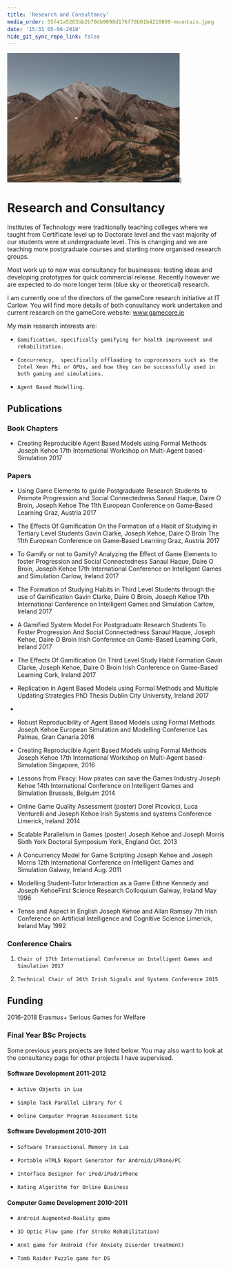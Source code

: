 ```yaml
---
title: 'Research and Consultancy'
media_order: 55f41a5203bb2b70db9098d176f78b01b4210899-mountain.jpeg
date: '15:31 05-06-2018'
hide_git_sync_repo_link: false
---
```


![](55f41a5203bb2b70db9098d176f78b01b4210899-mountain.jpeg))
# Research and Consultancy

Institutes of Technology were traditionally teaching colleges where we taught from Certificate level up to Doctorate level and the vast majority of our students were at undergraduate level. This is changing and we are teaching more postgraduate courses and starting more organised research groups.

Most work up to now was consultancy for businesses: testing ideas and developing prototypes for quick commercial release. Recently however we are expected to do more longer term (blue sky or theoretical) research.

 

I am currently one of the directors of the gameCore research initiative at IT Carlow.  You will find more details of both consultancy work undertaken and current research on the gameCore website: www.gamecore.ie

My main research interests are:

*     Gamification, specifically gamifying for health improvement and rehabilitation.
*     Concurrency,  specifically offloading to coprocessors such as the Intel Xeon Phi or GPUs, and how they can be successfully used in both gaming and simulations.
*     Agent Based Modelling.

 
## Publications
### Book Chapters

*  Creating Reproducible Agent Based Models using Formal Methods Joseph Kehoe  17th International Workshop on Multi-Agent based-Simulation   2017
### Papers

* Using Game Elements to guide Postgraduate Research Students to Promote Progression and Social Connectedness Sanaul Haque, Daire O Broin, Joseph Kehoe The 11th European Conference on Game‐Based Learning  Graz, Austria 2017

* The Effects Of Gamification On the Formation of a Habit of Studying in Tertiary Level Students Gavin Clarke, Joseph Kehoe, Daire O Broin The 11th European Conference on Game‐Based Learning  Graz, Austria 2017

* To Gamify or not to Gamify? Analyzing the Effect of Game Elements to foster Progression and Social Connectedness Sanaul Haque, Daire O Broin, Joseph Kehoe  17th International Conference on Intelligent Games and Simulation  Carlow, Ireland 2017

* The Formation of Studying Habits in Third Level Students through the use of Gamification Gavin Clarke, Daire O Broin, Joseph Kehoe  17th International Conference on Intelligent Games and Simulation  Carlow, Ireland 2017

* A Gamified System Model For Postgraduate Research Students To Foster Progression And Social Connectedness Sanaul Haque, Joseph Kehoe, Daire O Broin Irish Conference on Game-Based Learning  Cork, Ireland 2017

* The Effects Of Gamification On Third Level Study Habit Formation Gavin Clarke, Joseph Kehoe, Daire O Broin Irish Conference on Game-Based Learning  Cork, Ireland 2017

* Replication in Agent Based Models using Formal Methods and Multiple Updating Strategies PhD Thesis Dublin City University, Ireland 2017
* 
* Robust Reproducibility of Agent Based Models using Formal Methods Joseph Kehoe European Simulation and Modelling Conference Las Palmas, Gran Canaria 2016

* Creating Reproducible Agent Based Models using Formal Methods Joseph Kehoe 17th International Workshop on Multi-Agent based-Simulation  Singapore, 2016

* Lessons from Piracy: How pirates can save the Games Industry Joseph Kehoe 14th International Conference on Intelligent Games and Simulation Brussels, Belguim 2014

* Online Game Quality Assessment (poster) Dorel Picovicci, Luca Venturelli and Joseph Kehoe Irish Systems and systems Conference Limerick, Ireland 2014

* Scalable Parallelism in Games (poster) Joseph Kehoe and Joseph Morris Sixth York Doctoral Symposium York, England Oct. 2013

* A Concurrency Model for Game Scripting Joseph Kehoe and Joseph Morris 12th International Conference on Intelligent Games and Simulation Galway, Ireland Aug. 2011

* Modelling Student-Tutor Interaction as a Game Eithne Kennedy and Joseph KehoeFirst Science Research Colloquium Galway, Ireland May 1996
 
* Tense and Aspect in English Joseph Kehoe and Allan Ramsey 7th Irish Conference on Artificial Intelligence and Cognitive Science Limerick, Ireland May 1992
### Conference Chairs

1.     Chair of 17th International Conference on Intelligent Games and Simulation 2017
2.     Technical Chair of 26th Irish Signals and Systems Conference 2015

## Funding

2016-2018    Erasmus+ Serious Games for Welfare

### Final Year BSc Projects

Some previous years projects are listed below. You may also want to look at the consultancy page for other projects I have supervised.
#### Software Development 2011-2012

*     Active Objects in Lua
*     Simple Task Parallel Library for C
*     Online Computer Program Assessment Site

#### Software Development 2010-2011

*     Software Transactional Memory in Lua
*     Portable HTML5 Report Generator for Android/iPhone/PC
*     Interface Designer for iPod/iPad/iPhone
*     Rating Algorithm for Online Business

#### Computer Game Development 2010-2011

*     Android Augmented-Reality game
*     3D Optic Flow game (for Stroke Rehabilitation)
*     Anxt game for Android (for Anxiety Disorder treatment)
*     Tomb Raider Puzzle game for DS

